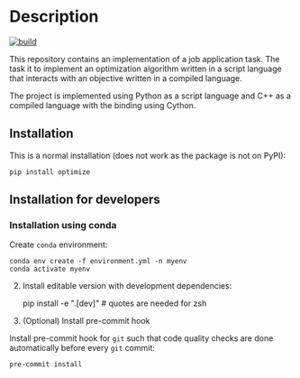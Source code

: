 # Description

[![build](https://github.com/dmitry-kabanov/test-task/actions/workflows/build.yml/badge.svg)](https://github.com/dmitry-kabanov/test-task/actions/workflows/build.yml)

This repository contains an implementation of a job application task.
The task it to implement an optimization algorithm written in a script language
that interacts with an objective written in a compiled language.

The project is implemented using Python as a script language and C++
as a compiled language with the binding using Cython.

## Installation

This is a normal installation (does not work as the package is not on PyPI):

    pip install optimize

## Installation for developers

### Installation using conda

Create `conda` environment:

    conda env create -f environment.yml -n myenv
    conda activate myenv

2. Install editable version with development dependencies:

   pip install -e ".[dev]"  # quotes are needed for zsh

3. (Optional) Install pre-commit hook

Install pre-commit hook for `git` such that code quality checks are done
automatically before every `git` commit:

    pre-commit install
